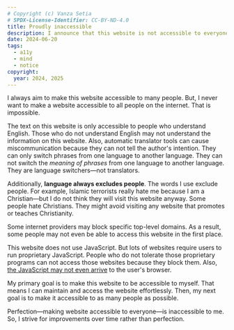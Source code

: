 ```yaml
---
# Copyright (c) Vanza Setia
# SPDX-License-Identifier: CC-BY-ND-4.0
title: Proudly inaccessible
description: I announce that this website is not accessible to everyone. I expect that I will never try to make it accessible to all people.
date: 2024-06-20
tags:
  - a11y
  - mind
  - notice
copyright:
  year: 2024, 2025
---
```


I always aim to make this website accessible to many people. But, I never want to make a website accessible to all people on the internet. That is impossible.

The text on this website is only accessible to people who understand English. Those who do not understand English may not understand the information on this website. Also, automatic translator tools can cause miscommunication because they can not tell the author's intention. They can only switch phrases from one language to another language. They can not switch the *meaning of phrases* from one language to another language. They are language switchers—not translators.

Additionally, **language always excludes people**. The words I use exclude people. For example, Islamic terrorists really hate me because I am a Christian—but I do not think they will visit this website anyway. Some people hate Christians. They might avoid visiting any website that promotes or teaches Christianity.

Some internet providers may block specific top-level domains. As a result, some people may not even be able to access this website in the first place.

This website does not use JavaScript. But lots of websites require users to run proprietary JavaScript. People who do not tolerate those proprietary programs can not access those websites because they block them. Also, [the JavaScript may not even arrive](https://www.kryogenix.org/code/browser/everyonehasjs.html) to the user's browser.

My primary goal is to make this website to be accessible to myself. That means I can maintain and access the website effortlessly. Then, my next goal is to make it accessible to as many people as possible.

Perfection—making website accessible to everyone—is inaccessible to me. So, I strive for improvements over time rather than perfection.
